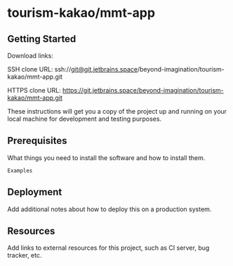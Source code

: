 # tourism-kakao/mmt-app



## Getting Started

Download links:

SSH clone URL: ssh://git@git.jetbrains.space/beyond-imagination/tourism-kakao/mmt-app.git

HTTPS clone URL: https://git.jetbrains.space/beyond-imagination/tourism-kakao/mmt-app.git



These instructions will get you a copy of the project up and running on your local machine for development and testing purposes.

## Prerequisites

What things you need to install the software and how to install them.

```
Examples
```

## Deployment

Add additional notes about how to deploy this on a production system.

## Resources

Add links to external resources for this project, such as CI server, bug tracker, etc.
